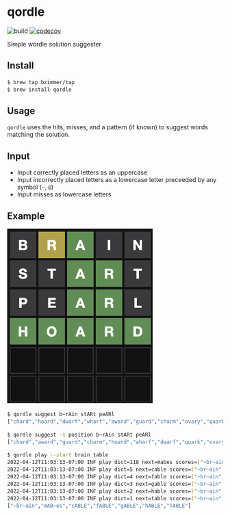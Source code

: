 # qordle

![build](https://github.com/bzimmer/qordle/actions/workflows/build.yaml/badge.svg)
[![codecov](https://codecov.io/gh/bzimmer/qordle/branch/main/graph/badge.svg?token=8L0KXGSM9N)](https://codecov.io/gh/bzimmer/qordle)

Simple wordle solution suggester

## Install

```sh
$ brew tap bzimmer/tap
$ brew install qordle
```

## Usage

`qordle` uses the hits, misses, and a pattern (if known) to suggest words matching the solution.

## Input

* Input correctly placed letters as an uppercase
* Input incorrectly placed letters as a lowercase letter preceeded by any symbol (`~`, `@`)
* Input misses as lowercase letters

## Example

![Screenshot](screenshot.png)

```sh
$ qordle suggest b~rAin stARt peARl
["chard","hoard","dwarf","wharf","award","guard","charm","ovary","quark"]
```

```sh
$ qordle suggest -s position b~rAin stARt peARl
["chard","award","guard","charm","hoard","wharf","dwarf","quark","ovary"]
```

```sh
$ qordle play --start brain table
2022-04-12T11:03:13-07:00 INF play dict=118 next=mabes scores=["~br~ain"] secret=table words=["brain"]
2022-04-12T11:03:13-07:00 INF play dict=5 next=cable scores=["~br~ain","mAB~es"] secret=table words=["brain","mabes"]
2022-04-12T11:03:13-07:00 INF play dict=4 next=fable scores=["~br~ain","mAB~es","cABLE"] secret=table words=["brain","mabes","cable"]
2022-04-12T11:03:13-07:00 INF play dict=3 next=gable scores=["~br~ain","mAB~es","cABLE","fABLE"] secret=table words=["brain","mabes","cable","fable"]
2022-04-12T11:03:13-07:00 INF play dict=2 next=hable scores=["~br~ain","mAB~es","cABLE","fABLE","gABLE"] secret=table words=["brain","mabes","cable","fable","gable"]
2022-04-12T11:03:13-07:00 INF play dict=1 next=table scores=["~br~ain","mAB~es","cABLE","fABLE","gABLE","hABLE"] secret=table words=["brain","mabes","cable","fable","gable","hable"]
["~br~ain","mAB~es","cABLE","fABLE","gABLE","hABLE","TABLE"]
```
